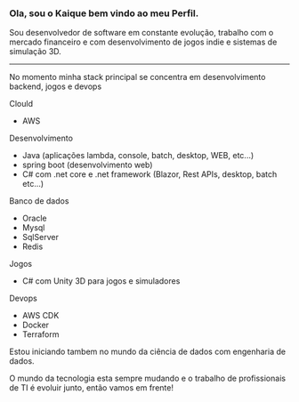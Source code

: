 ### Ola, sou o Kaique bem vindo ao meu Perfil.

Sou desenvolvedor de software em constante evolução, trabalho com o mercado financeiro e com desenvolvimento de jogos indie e sistemas de simulação 3D.

---

No momento minha stack principal se concentra em desenvolvimento backend, jogos e devops

Clould

* AWS

Desenvolvimento

* Java (aplicações lambda, console, batch, desktop, WEB, etc...)
* spring boot (desenvolvimento web)
* C# com .net core e .net framework (Blazor, Rest APIs, desktop, batch etc...)

Banco de dados

* Oracle
* Mysql
* SqlServer
* Redis

Jogos

* C# com Unity 3D para jogos e simuladores

Devops

* AWS CDK
* Docker
* Terraform

Estou iniciando tambem no mundo da ciência de dados com engenharia de dados.


O mundo da tecnologia esta sempre mudando e o trabalho de profissionais de TI é evoluir junto, então vamos em frente!

<!--
**kaiqueberaguas/kaiqueberaguas** is a ✨ _special_ ✨ repository because its `README.md` (this file) appears on your GitHub profile.

Here are some ideas to get you started:

- 🔭 I’m currently working on ...
- 🌱 I’m currently learning ...
- 👯 I’m looking to collaborate on ...
- 🤔 I’m looking for help with ...
- 💬 Ask me about ...
- 📫 How to reach me: ...
- 😄 Pronouns: ...
- ⚡ Fun fact: ...
-->
